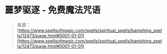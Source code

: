 <!--yml

category: 未分类

date: 2024-06-12 18:50:13

-->

# 噩梦驱逐 - 免费魔法咒语

> 来源：[https://www.spellsofmagic.com/spells/spiritual_spells/banishing_spells/12473/page.html#0001-01-01](https://www.spellsofmagic.com/spells/spiritual_spells/banishing_spells/12473/page.html#0001-01-01)
